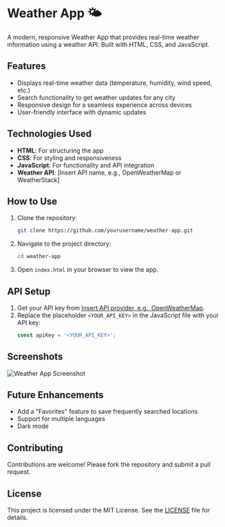
# Weather App 🌤️  

A modern, responsive Weather App that provides real-time weather information using a weather API. Built with HTML, CSS, and JavaScript.

## Features  
- Displays real-time weather data (temperature, humidity, wind speed, etc.)  
- Search functionality to get weather updates for any city  
- Responsive design for a seamless experience across devices  
- User-friendly interface with dynamic updates  

## Technologies Used  
- **HTML**: For structuring the app  
- **CSS**: For styling and responsiveness  
- **JavaScript**: For functionality and API integration  
- **Weather API**: [Insert API name, e.g., OpenWeatherMap or WeatherStack]  

## How to Use  
1. Clone the repository:  
   ```bash  
   git clone https://github.com/yourusername/weather-app.git  
   ```  

2. Navigate to the project directory:  
   ```bash  
   cd weather-app  
   ```  

3. Open `index.html` in your browser to view the app.

## API Setup  
1. Get your API key from [Insert API provider, e.g., OpenWeatherMap](https://openweathermap.org/api).  
2. Replace the placeholder `<YOUR_API_KEY>` in the JavaScript file with your API key:  
   ```javascript  
   const apiKey = '<YOUR_API_KEY>';  
   ```  

## Screenshots  
![Weather App Screenshot](https://via.placeholder.com/800x400?text=Weather+App+Screenshot)  

## Future Enhancements  
- Add a "Favorites" feature to save frequently searched locations  
- Support for multiple languages  
- Dark mode  

## Contributing  
Contributions are welcome! Please fork the repository and submit a pull request.  

## License  
This project is licensed under the MIT License. See the [LICENSE](LICENSE) file for details.  
